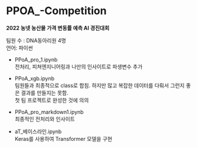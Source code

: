 # PPOA_-Competition

**2022 농넷 농산물 가격 변동률 예측 AI 경진대회**

팀원 수 : DNA동아리원 4명  
언어: 파이썬

- PPoA_pro_1.ipynb  
전처리, 피쳐엔지니어링과 나만의 인사이트로 파생변수 추가

- PPoA_xgb.ipynb  
팀원들과 최종적으로 class로 합침. 하지만 많고 복잡한 데이터를 다뤄서 그런지 좋은 결과를 만들지는 못함.  
첫 팀 프로젝트로 완성한 것에 의의

- PPoA_pro_markdown1.ipynb  
최종적인 전처리와 인사이트

- aT_베이스라인.ipynb  
Keras를 사용하여 Transformer 모델을 구현
